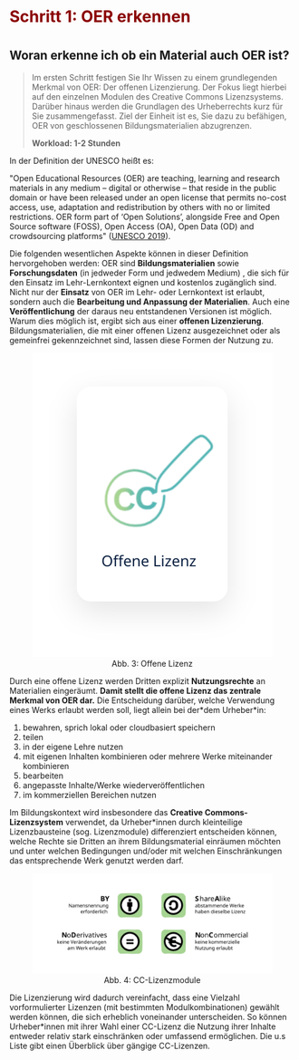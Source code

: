 <h1 style="color:#8b0000">Schritt 1: OER erkennen<h1>

<h2>Woran erkenne ich ob ein Material auch OER ist?</h2>

>Im ersten Schritt festigen Sie Ihr Wissen zu einem grundlegenden Merkmal von OER: Der offenen Lizenzierung. Der Fokus liegt hierbei auf den einzelnen Modulen des Creative Commons Lizenzsystems. Darüber hinaus werden die Grundlagen des Urheberrechts kurz für Sie zusammengefasst. Ziel der Einheit ist es, Sie dazu zu befähigen, OER von geschlossenen Bildungsmaterialien abzugrenzen.
>
><b>Workload: 1-2 Stunden</b>

In der Definition der UNESCO heißt es:

"Open Educational Resources (OER) are teaching, learning and research materials in any medium – digital or otherwise – that reside in the public domain or have been released under an open license that permits no-cost access, use, adaptation and redistribution by others with no or limited restrictions. OER form part of ‘Open Solutions’, alongside Free and Open Source software (FOSS), Open Access (OA), Open Data (OD) and crowdsourcing platforms" (<a href="https://en.unesco.org/themes/building-knowledge-societies/oer">UNESCO 2019</a>).

Die folgenden wesentlichen Aspekte können in dieser Definition hervorgehoben werden: OER sind <b>Bildungsmaterialien</b> sowie <b>Forschungsdaten</b> (in jedweder Form und jedwedem Medium) , die sich für den Einsatz im Lehr-Lernkontext eignen und kostenlos zugänglich sind. Nicht nur der <b>Einsatz</b> von OER im Lehr- oder Lernkontext ist erlaubt, sondern auch die <b>Bearbeitung und Anpassung der Materialien</b>. Auch eine <b>Veröffentlichung</b> der daraus neu entstandenen Versionen ist möglich.  Warum dies möglich ist, ergibt sich aus einer <b>offenen Lizenzierung</b>. Bildungsmaterialien, die mit einer offenen Lizenz ausgezeichnet oder als gemeinfrei gekennzeichnet sind, lassen diese Formen der Nutzung zu.

<figure>
  <img src="images/Offene Lizenz.svg" alt="Abb. 3: Offene Lizenz" title="Abb. 3: Offene Lizenz"/>
  <figcaption style="text-align:center;font-size:14px;">Abb. 3: Offene Lizenz</figcaption>
</figure>

Durch eine offene Lizenz werden Dritten explizit <b>Nutzungsrechte</b> an Materialien eingeräumt. <b>Damit stellt die offene Lizenz das zentrale Merkmal von OER dar.</b> Die Entscheidung darüber, welche Verwendung eines Werks erlaubt werden soll, liegt allein bei der\*dem Urheber\*in:

<ul style="list-style-type:\25BA;">
  <li>bewahren, sprich lokal oder cloudbasiert speichern</li>
  <li>teilen</li>
  <li>in der eigene Lehre nutzen</li>
  <li>mit eigenen Inhalten kombinieren oder mehrere Werke miteinander kombinieren</li>
  <li>bearbeiten</li>
  <li>angepasste Inhalte/Werke wiederveröffentlichen</li>
  <li>im kommerziellen Bereichen nutzen</li>
</ul>

Im Bildungskontext wird insbesondere das <b>Creative Commons-Lizenzsystem</b> verwendet, da Urheber\*innen durch kleinteilige Lizenzbausteine (sog. Lizenzmodule) differenziert entscheiden können, welche Rechte sie Dritten an ihrem Bildungsmaterial einräumen möchten und unter welchen Bedingungen und/oder mit welchen Einschränkungen das entsprechende Werk genutzt werden darf.

<figure>
  <img src="images/CC_Lizenzmodule.svg" alt="Abb. 4: CC-Lizenzmodule" title="Abb. 4: CC-Lizenzmodule"/>
  <figcaption style="text-align:center;font-size:14px;">Abb. 4: CC-Lizenzmodule</figcaption>
</figure>

Die Lizenzierung wird dadurch vereinfacht, dass eine Vielzahl vorformulierter Lizenzen (mit bestimmten Modulkombinationen) gewählt werden können, die sich erheblich voneinander unterscheiden. So können Urheber\*innen mit ihrer Wahl einer CC-Lizenz die Nutzung ihrer Inhalte entweder relativ stark einschränken oder umfassend ermöglichen. Die u.s Liste gibt einen Überblick über gängige CC-Lizenzen.

